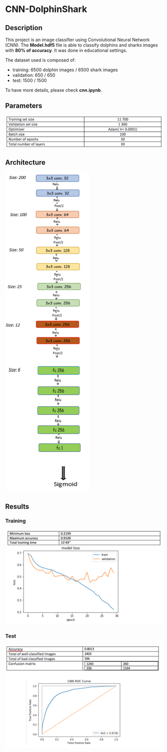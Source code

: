 # CNN-DolphinShark


## Description

This project is an image classifier using Convolutional Neural Network (CNN). The **Model.hdf5** file is able to classify dolphins and sharks images with **80% of accuracy**. It was done in educational settings.  
  
The dataset used is composed of:
- training: 6500 dolphin images / 6500 shark images
- validation: 650 / 650
- test: 1500 / 1500  

To have more details, please check **cnn.ipynb**.

## Parameters
![parameters](parameters.png)

## Architecture
![cnn_structure](cnn_structure.png)

## Results

### Training

![training_results](training_results.png)

### Test

![test_results](test_results.png)  
